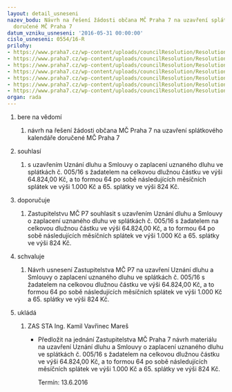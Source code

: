 ```yaml
---
layout: detail_usneseni
nazev_bodu: Návrh na řešení žádosti občana MČ Praha 7 na uzavření splátkového kalendáře
  doručené MČ Praha 7
datum_vzniku_usneseni: '2016-05-31 00:00:00'
cislo_usneseni: 0554/16-R
prilohy:
- https://www.praha7.cz/wp-content/uploads/councilResolution/Resolutions/27778/export/c1_Duvodovazprava_RMC~66875.doc
- https://www.praha7.cz/wp-content/uploads/councilResolution/Resolutions/27778/export/2_zadost~66874.pdf
- https://www.praha7.cz/wp-content/uploads/councilResolution/Resolutions/27778/export/3_smlouvaonajmu~66872.pdf
- https://www.praha7.cz/wp-content/uploads/councilResolution/Resolutions/27778/export/4_vyjadreniOSZ~66870.pdf
- https://www.praha7.cz/wp-content/uploads/councilResolution/Resolutions/27778/export/5_uznanidluhu~66868.pdf
- https://www.praha7.cz/wp-content/uploads/councilResolution/Resolutions/27778/export/6_preruseniexekuce~66866.pdf
- https://www.praha7.cz/wp-content/uploads/councilResolution/Resolutions/27778/export/export~298577.pdf
organ: rada
---
```

<ol class="urzList_view" id="urzList">
<li class="urzClass1" id=""><span name="1">bere na vědomí</span> 
<ol class="urzOlClass">
<li class="urzClass2" style="TEXT-ALIGN: left" id=""><span><p>návrh na řešení žádosti občana MČ Praha 7 na uzavření splátkového kalendáře doručené MČ Praha 7</p></span></li></ol></li>
<li class="urzClass1" id=""><span name="26">souhlasí</span> 
<ol class="urzOlClass">
<li class="urzClass2" style="TEXT-ALIGN: left" id=""><span><p>s uzavřením Uznání dluhu a Smlouvy o zaplacení uznaného dluhu ve splátkách č. 005/16 s žadatelem na celkovou dlužnou částku ve výši 64.824,00 Kč, a to formou 64 po sobě následujících měsíčních splátek ve výši 1.000 Kč a 65. splátky ve výši 824 Kč.</p></span></li></ol></li>
<li class="urzClass1" id=""><span name="4">doporučuje</span> 
<ol class="urzOlClass">
<li class="urzClass2" style="TEXT-ALIGN: left" id=""><span><p>Zastupitelstvu MČ P7 souhlasit s uzavřením Uznání dluhu a Smlouvy o zaplacení uznaného dluhu ve splátkách č. 005/16 s žadatelem na celkovou dlužnou částku ve výši 64.824,00 Kč, a to formou 64 po sobě následujících měsíčních splátek ve výši 1.000 Kč a 65. splátky ve výši 824 Kč.</p></span></li></ol></li>
<li class="urzClass1" id=""><span name="24">schvaluje</span> 
<ol class="urzOlClass">
<li class="urzClass2" style="TEXT-ALIGN: left" id=""><span><p>Návrh usnesení Zastupitelstva MČ P7&nbsp;na uzavření Uznání dluhu a Smlouvy o zaplacení uznaného dluhu ve splátkách č. 005/16 s žadatelem na celkovou dlužnou částku ve výši 64.824,00 Kč, a to formou 64 po sobě následujících měsíčních splátek ve výši 1.000 Kč a 65. splátky ve výši 824 Kč.</p></span></li></ol></li><li class="urzClass1" id="urzUkoly"><span name="1">ukládá</span><ol class="urzOlClass"><li class="urzClass2"><span><p>ZAS STA Ing. Kamil Vavřinec Mareš</p></span><ul class="urzUlClass"><li class="urzClass3"><span><p>Předložit na jednání Zastupitelstva MČ Praha 7 návrh materiálu na uzavření Uznání dluhu a Smlouvy o zaplacení uznaného dluhu ve splátkách č. 005/16 s žadatelem na celkovou dlužnou částku ve výši 64.824,00 Kč, a to formou 64 po sobě následujících měsíčních splátek ve výši 1.000 Kč a 65. splátky ve výši 824 Kč.</p></span><span class="urzUkolTermin">  Termín:&nbsp;13.6.2016</span></li></ul></li></ol></li>
</ol>